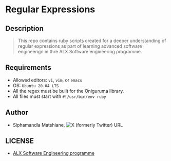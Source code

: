 # Regular Expressions

## Description
> This repo contains ruby scripts created for a deeper understanding of regular expressions as part of learning advanced software engineerign in thre ALX Software engineering programme.

## Requirements
- Allowed editors: `vi`, `vim`, or `emacs`
- OS: `Ubuntu 20.04 LTS`
- All the regex must be built for the Oniguruma library.
- All files must start with `#!/usr/bin/env ruby`

## Author
* Siphamandla Matshiane, ![X (formerly Twitter) URL](https://img.shields.io/twitter/url?url=https%3A%2F%2Ftwitter.com%2Fsbumatshiane916)

## LICENSE
- [ALX Software Engineering programme](https://www.alxafrica.com/software-engineering-plus/)
